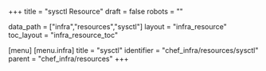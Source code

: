 +++
title = "sysctl Resource"
draft = false
robots = ""

data_path = ["infra","resources","sysctl"]
layout = "infra_resource"
toc_layout = "infra_resource_toc"

[menu]
  [menu.infra]
    title = "sysctl"
    identifier = "chef_infra/resources/sysctl"
    parent = "chef_infra/resources"
+++

<!-- The contents of this page are automatically generated from the sysctl.yaml file in the data/infra/resources directory. -->
<!-- To suggest a change, edit the https://github.com/chef/chef/blob/main/lib/chef/resource/sysctl.rb file and submit a pull request to the https://github.com/chef/chef repository. -->
<!-- markdownlint-disable-file -->
